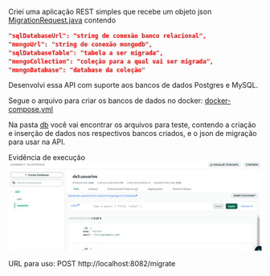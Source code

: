 Criei uma aplicação REST simples que recebe um objeto json [MigrationRequest.java](src%2Fmain%2Fjava%2Fcom%2Fjala%2Flab8%2Fentities%2FMigrationRequest.java)
contendo
```json
"sqlDatabaseUrl": "string de conexão banco relacional",
"mongoUrl": "string de conexão mongodb",
"sqlDatabaseTable": "tabela a ser migrada",
"mongoCollection": "coleção para a qual vai ser migrada",
"mongoDatabase": "database da coleção"
```

Desenvolvi essa API com suporte aos bancos de dados Postgres e MySQL.

Segue o arquivo para criar os bancos de dados no docker: [docker-compose.yml](docker-compose.yml)

Na pasta [db](src%2Fmain%2Fjava%2Fcom%2Fjala%2Flab8%2Futils%2Fdb) você vai encontrar os arquivos para teste, contendo a criação e inserção de dados nos respectivos bancos criados, e o json de migração para usar na API.

Evidência de execução
![img.png](img.png)

URL para uso: POST http://localhost:8082/migrate
